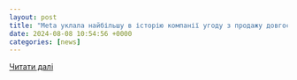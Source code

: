 ```yaml
---
layout: post
title: "Meta уклала найбільшу в історію компанії угоду з продажу довгострокових боргових зобов’язань | Mind.ua"
date: 2024-08-08 10:54:56 +0000
categories: [news]
---
```


[Читати далі](https://mind.ua/news/20277326-meta-uklala-najbilshu-v-istoriyu-kompaniyi-ugodu-z-prodazhu-dovgostrokovih-borgovih-zobovyazan)
